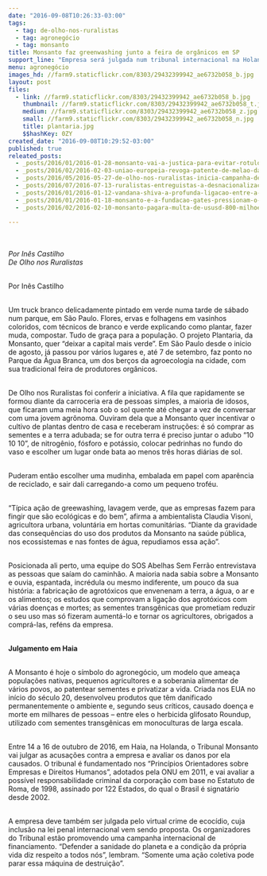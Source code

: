 ```yaml
---
date: "2016-09-08T10:26:33-03:00"
tags:
  - tag: de-olho-nos-ruralistas
  - tag: agronegócio
  - tag: monsanto
title: Monsanto faz greenwashing junto a feira de orgânicos em SP
support_line: "Empresa será julgada num tribunal internacional na Holanda, em outubro, mas tenta lavar imagem doando plantas em reduto da agroecologia em São Paulo"
menu: agronegócio
images_hd: //farm9.staticflickr.com/8303/29432399942_ae6732b058_b.jpg
layout: post
files:
  - link: //farm9.staticflickr.com/8303/29432399942_ae6732b058_b.jpg
    thumbnail: //farm9.staticflickr.com/8303/29432399942_ae6732b058_t.jpg
    medium: //farm9.staticflickr.com/8303/29432399942_ae6732b058_z.jpg
    small: //farm9.staticflickr.com/8303/29432399942_ae6732b058_n.jpg
    title: plantaria.jpg
    $$hashKey: 0ZY
created_date: "2016-09-08T10:29:52-03:00"
published: true
releated_posts:
  - _posts/2016/01/2016-01-28-monsanto-vai-a-justica-para-evitar-rotulo-de-produto-cancerigeno.md
  - _posts/2016/02/2016-02-03-uniao-europeia-revoga-patente-de-melao-da-monsanto.md
  - _posts/2016/05/2016-05-27-de-olho-nos-ruralistas-inicia-campanha-de-arrecadacao.md
  - _posts/2016/07/2016-07-13-ruralistas-entreguistas-a-desnacionalizacao-do-territorio-brasileiro.md
  - _posts/2016/01/2016-01-12-vandana-shiva-a-profunda-ligacao-entre-a-monsanto-e-o-facebook.md
  - _posts/2016/01/2016-01-18-monsanto-e-a-fundacao-gates-pressionam-o-quenia-para-suspender-a-proibicao-sobre-transgenicos.md
  - _posts/2016/02/2016-02-10-monsanto-pagara-multa-de-ususd-800-milhoes-para-governo-dos-eua.md

---
```

<p><br />
<br />
<em>Por In&ecirc;s Castilho<br />
De Olho nos Ruralistas</em></p>

<p><br />
Por In&ecirc;s Castilho</p>

<p><br />
Um truck branco delicadamente pintado em verde numa tarde de s&aacute;bado num parque, em S&atilde;o Paulo. Flores, ervas e folhagens em vasinhos coloridos, com t&eacute;cnicos de branco e verde explicando como plantar, fazer muda, compostar. Tudo de gra&ccedil;a para a popula&ccedil;&atilde;o. O projeto Plantaria, da Monsanto, quer &ldquo;deixar a capital mais verde&rdquo;. Em S&atilde;o Paulo desde o inicio de agosto, j&aacute; passou por v&aacute;rios lugares e, at&eacute; 7 de setembro, faz ponto no Parque da &Aacute;gua Branca, um dos ber&ccedil;os da agroecologia na cidade, com sua tradicional feira de produtores org&acirc;nicos.</p>

<p><br />
De Olho nos Ruralistas foi conferir a iniciativa. A fila que rapidamente se formou diante da carroceria era de pessoas simples, a maioria de idosos, que ficaram uma meia hora sob o sol quente at&eacute; chegar a vez de conversar com uma jovem agr&ocirc;noma. Ouviram dela que a Monsanto quer incentivar o cultivo de plantas dentro de casa e receberam instru&ccedil;&otilde;es: &eacute; s&oacute; comprar as sementes e a terra adubada; se for outra terra &eacute; preciso juntar o adubo &ldquo;10 10 10&rdquo;, de nitrog&ecirc;nio, f&oacute;sforo e pot&aacute;ssio, colocar pedrinhas no fundo do vaso e escolher um lugar onde bata ao menos tr&ecirc;s horas di&aacute;rias de sol.</p>

<p><br />
Puderam ent&atilde;o escolher uma mudinha, embalada em papel com apar&ecirc;ncia de reciclado, e sair dali carregando-a como um pequeno trof&eacute;u.</p>

<p><br />
&ldquo;T&iacute;pica a&ccedil;&atilde;o de greewashing, lavagem verde, que as empresas fazem para fingir que s&atilde;o ecol&oacute;gicas e do bem&rdquo;, afirma a ambientalista Claudia Visoni, agricultora urbana, volunt&aacute;ria em hortas comunit&aacute;rias. &ldquo;Diante da gravidade das consequ&ecirc;ncias do uso dos produtos da Monsanto na sa&uacute;de p&uacute;blica, nos ecossistemas e nas fontes de &aacute;gua, repudiamos essa a&ccedil;&atilde;o&rdquo;.</p>

<p><br />
Posicionada ali perto, uma equipe do SOS Abelhas Sem Ferr&atilde;o entrevistava as pessoas que sa&iacute;am do caminh&atilde;o. A maioria nada sabia sobre a Monsanto e ouvia, espantada, incr&eacute;dula ou mesmo indiferente, um pouco da sua hist&oacute;ria: a fabrica&ccedil;&atilde;o de agrot&oacute;xicos que envenenam a terra, a &aacute;gua, o ar e os alimentos; os estudos que comprovam a liga&ccedil;&atilde;o dos agrot&oacute;xicos com v&aacute;rias doen&ccedil;as e mortes; as sementes transg&ecirc;nicas que prometiam reduzir o seu uso mas s&oacute; fizeram aument&aacute;-lo e tornar os agricultores, obrigados a compr&aacute;-las, ref&eacute;ns da empresa.</p>

<p><br />
<strong>Julgamento em Haia </strong></p>

<p><br />
A Monsanto &eacute; hoje o s&iacute;mbolo do agroneg&oacute;cio, um modelo que amea&ccedil;a popula&ccedil;&otilde;es nativas, pequenos agricultores e a soberania alimentar de v&aacute;rios povos, ao patentear sementes e privatizar a vida. Criada nos EUA no in&iacute;cio do s&eacute;culo 20, desenvolveu produtos que t&ecirc;m danificado permanentemente o ambiente e, segundo seus cr&iacute;ticos, causado doen&ccedil;a e morte em milhares de pessoas &ndash; entre eles o herbicida glifosato Roundup, utilizado com sementes transg&ecirc;nicas em monoculturas de larga escala.</p>

<p><br />
Entre 14 a 16 de outubro de 2016, em Haia, na Holanda, o Tribunal Monsanto vai julgar as acusa&ccedil;&otilde;es contra a empresa e avaliar os danos por ela causados. O tribunal &eacute; fundamentado nos &ldquo;Princ&iacute;pios Orientadores sobre Empresas e Direitos Humanos&rdquo;, adotados pela ONU em 2011, e vai avaliar a poss&iacute;vel responsabilidade criminal da corpora&ccedil;&atilde;o com base no Estatuto de Roma, de 1998, assinado por 122 Estados, do qual o Brasil &eacute; signat&aacute;rio desde 2002.</p>

<p><br />
A empresa deve tamb&eacute;m ser julgada pelo virtual crime de ecoc&iacute;dio, cuja inclus&atilde;o na lei penal internacional vem sendo proposta. Os organizadores do Tribunal est&atilde;o promovendo uma campanha internacional de financiamento. &ldquo;Defender a sanidade do planeta e a condi&ccedil;&atilde;o da pr&oacute;pria vida diz respeito a todos n&oacute;s&rdquo;, lembram. &ldquo;Somente uma a&ccedil;&atilde;o coletiva pode parar essa m&aacute;quina de destrui&ccedil;&atilde;o&rdquo;.</p>
